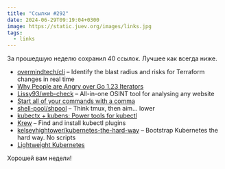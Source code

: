 ```yaml
---
title: "Ссылки #292"
date: 2024-06-29T09:19:04+0300
image: https://static.juev.org/images/links.jpg
tags: 
  - links
---
```


За прошедшую неделю сохранил 40 ссылок. Лучшее как всегда ниже.

- [overmindtech/cli](https://github.com/overmindtech/cli) – Identify the blast radius and risks for Terraform changes in real time
- [Why People are Angry over Go 1.23 Iterators](https://www.gingerbill.org/article/2024/06/17/go-iterator-design/)
- [Lissy93/web-check](https://github.com/Lissy93/web-check) – All-in-one OSINT tool for analysing any website
- [Start all of your commands with a comma](https://rhodesmill.org/brandon/2009/commands-with-comma/)
- [shell-pool/shpool](https://github.com/shell-pool/shpool) – Think tmux, then aim... lower
- [kubectx + kubens: Power tools for kubectl](https://github.com/ahmetb/kubectx)
- [Krew](https://github.com/kubernetes-sigs/krew) – Find and install kubectl plugins
- [kelseyhightower/kubernetes-the-hard-way](https://github.com/kelseyhightower/kubernetes-the-hard-way) – Bootstrap Kubernetes the hard way. No scripts
- [Lightweight Kubernetes](https://k3s.io/)

Хорошей вам недели!
